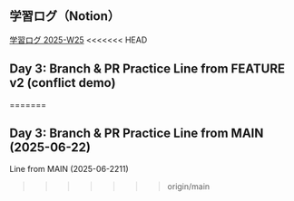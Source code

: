 ## 学習ログ（Notion）
[学習ログ 2025-W25](https://www.notion.so/2025-W25-2175f597ba6280fd893ae1d66d2f59f4?source=copy_link)
<<<<<<< HEAD
## Day 3: Branch & PR Practice	Line from FEATURE **v2** (conflict demo)
=======
## Day 3: Branch & PR Practice	Line from MAIN (2025-06-22)
Line from MAIN (2025-06-2211)
>>>>>>> origin/main

